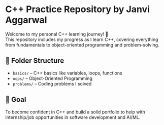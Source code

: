 # C++ Practice Repository by Janvi Aggarwal

Welcome to my personal C++ learning journey! 🚀  
This repository includes my progress as I learn C++, covering everything from fundamentals to object-oriented programming and problem-solving.

## 📂 Folder Structure
- `basics/` – C++ basics like variables, loops, functions
- `oops/` – Object-Oriented Programming
- `problems/` – Coding problems I solved

## 🎯 Goal
To become confident in C++ and build a solid portfolio to help with internship/job opportunities in software development and AI/ML.
